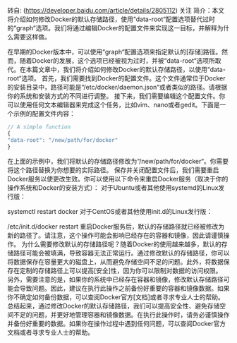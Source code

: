 转自:
(https://developer.baidu.com/article/details/2805112)
关注
简介：本文将介绍如何修改Docker的默认存储路径，使用“data-root“配置选项替代过时的“graph“选项。我们将通过编辑Docker的配置文件来实现这一目标，并解释为什么需要这样做。

在早期的Docker版本中，可以使用“graph“配置选项来指定默认的[存储]路径。然而，随着Docker的发展，这个选项已经被视为过时，并被“data-root“选项所取代。在本篇文章中，我们将介绍如何修改Docker的默认存储路径，以使用“data-root“选项。
首先，我们需要找到Docker的配置文件。这个文件通常位于Docker的安装目录中，路径可能是“/etc/docker/daemon.json“或者类似的路径。请根据你的系统和安装方式的不同进行调整。
接下来，我们需要编辑这个配置文件。你可以使用任何文本编辑器来完成这个任务，比如vim、nano或者gedit。下面是一个示例的配置文件内容：


```javascript
// A simple function
{
"data-root": "/new/path/for/docker"
}
```



在上面的示例中，我们将默认的存储路径修改为“/new/path/for/docker“。你需要将这个路径替换为你想要的实际路径。
保存并关闭配置文件后，我们需要重启Docker服务以使更改生效。你可以使用以下命令来重启Docker服务（取决于你的操作系统和Docker的安装方式）：
对于Ubuntu或者其他使用systemd的Linux发行版：

systemctl restart docker
对于CentOS或者其他使用init.d的Linux发行版：

/etc/init.d/docker restart
重启Docker服务后，默认的存储路径就已经被修改为新的路径了。请注意，这个操作可能会影响已经存在的容器和镜像，因此请谨慎操作。
为什么需要修改默认的存储路径呢？随着Docker的使用越来越多，默认的存储路径可能会被填满，导致容器无法正常运行。通过修改默认的存储路径，你可以将数据保存在容量更大的磁盘上，从而避免存储空间不足的问题。此外，将数据保存在定制的存储路径上可以提高[安全]性，因为你可以限制对数据的访问权限。
另外，需要注意的是，如果你的系统中已经存在容器和镜像，修改默认存储路径可能会导致问题。因此，建议在执行此操作之前备份好重要的容器和镜像数据。如果你不确定如何备份数据，可以查阅Docker官方[文档]或者寻求专业人士的帮助。
总结起来，通过修改Docker的默认存储路径，我们可以提高安全性、避免存储空间不足的问题，并更好地管理容器和镜像数据。在执行此操作时，请务必谨慎操作并备份好重要的数据。如果你在操作过程中遇到任何问题，可以查阅Docker官方文档或者寻求专业人士的帮助。